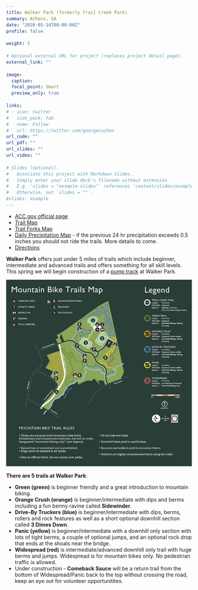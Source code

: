 ```yaml
---
title: Walker Park (formerly Trail Creek Park)
summary: Athens, GA
date: "2020-05-14T00:00:00Z"
profile: false

weight: 5

# Optional external URL for project (replaces project detail page).
external_link: ""

image:
  caption:
  focal_point: Smart
  preview_only: true

links:
# - icon: twitter
#   icon_pack: fab
#   name: Follow
#   url: https://twitter.com/georgecushen
url_code: ""
url_pdf: ""
url_slides: ""
url_video: ""

# Slides (optional).
#   Associate this project with Markdown slides.
#   Simply enter your slide deck's filename without extension.
#   E.g. `slides = "example-slides"` references `content/slides/example-slides.md`.
#   Otherwise, set `slides = ""`.
#slides: example
---
```


+ [ACC.gov official page](https://www.accgov.com/6917/Walker-Park-Trails-formerly-Trail-Creek)
+ [Trail Map](https://drive.google.com/file/d/0Bw-7LsEhsXR8N0UtQTRLdUZmVVE/view?pli=1)
+ [Trail Forks Map](https://www.trailforks.com/region/trail-creek-park-21762/)
+ [Daily Precipitation Map](https://water.weather.gov/precip/index.php?analysis_date=1576627200&lat=33.9666784496&location_name=CONUS_%20_Puerto_Rico&location_type=us&lon=-83.3575318762&precip_layer=0.75&product=observed&recent_type=yesterday&rfc_layer=-1&state_layer=-1&hsa_layer=-1&county_layer=-1&time_frame=1day&time_type=recent&units=eng&zoom=15&domain=current) - if the previous 24 hr precipitation exceeds 0.5 inches you should not ride the trails. More details to come.
+ [Directions](https://www.google.com/maps/dir//33.9676497,-83.3553771/@33.9668267,-83.3588855,17z)

**Walker Park** offers just under 5 miles of trails which include beginner, intermediate and advanced trails and offers something for all skill levels. This spring we will begin construction of a [pump track](/pump-track/) at Walker Park.

![](trail_creek_map.jpg)

**There are 5 trails at Walker Park**:

+ **Green (green)** is beginner friendly and a great introduction to mountain biking.
+ **Orange Crush (orange)** is beginner/intermediate with dips and berms including a fun bermy ravine called **Sidewinder**.
+ **Drive-By Truckers (blue)** is beginner/intermediate with dips, berms, rollers and rock features as well as a short optional downhill section called **3 Dimes Down**. 
+ **Panic (yellow)** is beginner/intermediate with a downhill only section with lots of tight berms, a couple of optional jumps, and an optional rock drop that ends at the shoals near the bridge. 
+ **Widespread (red)** is intermediate/advanced downhill only trail with huge berms and jumps. Widespread is for mountain bikes only.  No pedestrian traffic is allowed.
+ Under construction - **Comeback Sauce** will be a return trail from the bottom of Widespread/Panic back to the top without crossing the road, keep an eye out for volunteer opportunitites.

